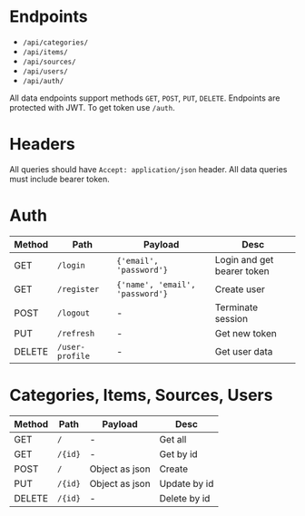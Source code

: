 # Endpoints
- `/api/categories/`
- `/api/items/`
- `/api/sources/`
- `/api/users/`
- `/api/auth/`

All data endpoints support methods `GET`, `POST`, `PUT`, `DELETE`.
Endpoints are protected with JWT. To get token use `/auth`.

# Headers
All queries should have `Accept: application/json` header.
All data queries must include bearer token.

# Auth
| Method | Path | Payload | Desc |
| --- | --- | --- | --- |
| GET | `/login` | `{'email', 'password'}` | Login and get bearer token |
| GET | `/register` | `{'name', 'email', 'password'}` | Create user |
| POST | `/logout` | - | Terminate session |
| PUT | `/refresh` | - | Get new token |
| DELETE | `/user-profile` | - | Get user data |

# Categories, Items, Sources, Users
| Method | Path | Payload | Desc |
| --- | --- | --- | --- |
| GET | `/` | - | Get all |
| GET | `/{id}` | - | Get by id |
| POST | `/` | Object as json | Create |
| PUT | `/{id}` | Object as json | Update by id |
| DELETE | `/{id}` | - | Delete by id |
